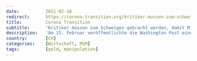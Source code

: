 ```yaml
---
date:          2021-02-18
redirect:      https://corona-transition.org/kritiker-mussen-zum-schweigen-gebracht-werden-damit-milliardare-von-der
title:         Corona Transition
subtitle:      'Kritiker müssen zum Schweigen gebracht werden, damit Milliardäre von der Pandemie profitieren können'
description:   'Am 15. Februar veröffentlichte die Washington Post einen Artikel der Associated Press vom 11. Februar, in dem die Zensur derjenigen applaudiert (...)'
country:       [CH]
categories:    [Wirtschaft, MSM]
tags:          [geld, manipulation]
---
```


